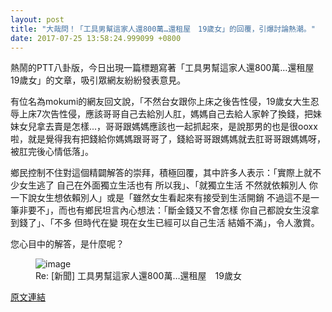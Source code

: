 ```yaml
---
layout: post
title: "大哉問！「工具男幫這家人還800萬…還租屋　19歲女」的回覆，引爆討論熱潮。"
date: 2017-07-25 13:58:24.999099 +0800
---
```


熱鬧的PTT八卦版，今日出現一篇標題寫著「工具男幫這家人還800萬…還租屋　19歲女」的文章，吸引眾網友紛紛發表意見。

有位名為mokumi的網友回文說，「不然台女跟你上床之後告性侵，19歲女大生忍辱上床7次告性侵，應該哥哥自己去給別人肛，媽媽自己去給人家幹了換錢，把妹妹女兒拿去賣是怎樣...，哥哥跟媽媽應該也一起抓起來，是說那男的也是很ooxx啦，就是覺得我有把錢給你媽媽跟哥哥了，錢給哥哥跟媽媽就去肛哥哥跟媽媽呀，被肛完後心情低落」。

鄉民控制不住對這個精闢解答的崇拜，積極回覆，其中許多人表示：「實際上就不少女生逃了 自己在外面獨立生活也有 所以我」、「就獨立生活 不然就依賴別人 你一下說女生想依賴別人」或是「雖然女生看起來有接受到生活開銷 不過這不是一筆非要不」，而也有鄉民坦言內心想法：「斷金錢又不會怎樣 你自己都說女生沒拿到錢了」、「不多 但時代在變 現在女生已經可以自己生活 結婚不滿」，令人激賞。

您心目中的解答，是什麼呢？

<figure>
<img src="http://static.ettoday.net/images/2570/d2570411.jpg" alt="image">
<figcaption>
Re: [新聞] 工具男幫這家人還800萬…還租屋　19歲女
</figcaption>
</figure>

<a href = "https://www.ptt.cc/bbs/Gossiping/M.1500920738.A.95E.html">原文連結</a>

